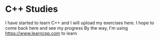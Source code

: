 # C++ Studies
I have started to learn C++ and I will upload my exercises here.
I hope to come back here and see my progress
By the way, I'm using https://www.learncpp.com to learn
